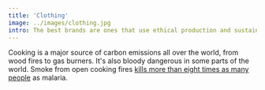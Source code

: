 ```yaml
---
title: 'Clothing'
image: ../images/clothing.jpg
intro: The best brands are ones that use ethical production and sustainable materials
---
```


Cooking is a major source of carbon emissions all over the world, from wood fires to gas burners. It's also bloody dangerous in some parts of the world. Smoke from open cooking fires [kills more than eight times as many people](http://www.stoveteam.org/services/the-need) as malaria.
